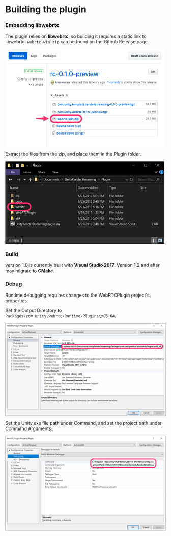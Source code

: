 # Building the plugin

### Embedding libwebrtc

The plugin relies on **libwebrtc**, so building it requires a static link to libwebrtc. `webrtc-win.zip` can be found on the Github Release page.

 <img src="../Packages/com.unity.webrtc/Documentation~/images/libwebrtc_github_release.png" width=600 align=center>

Extract the files from the zip, and place them in the Plugin folder.

<img src="../Packages/com.unity.webrtc/Documentation~/images/deploy_libwebrtc.png" width=500 align=center>

### Build

version 1.0 is currently built with **Visual Studio 2017**. Version 1.2 and after may migrate to **CMake**.

### Debug

Runtime debugging requires changes to the WebRTCPlugin project's properties. 

Set the Output Directory to `Packages\com.unity.webrtc\Runtime\Plugins\x86_64`.

<img src="../Packages/com.unity.webrtc/Documentation~/images/outputdirectory_config_vs2017.png" width=600 align=center>

Set the Unity.exe file path under Command, and set the project path under Command Arguments.

<img src="../Packages/com.unity.webrtc/Documentation~/images/command_config_vs2017.png" width=600 align=center>
